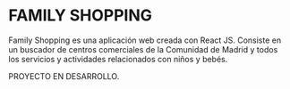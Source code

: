 # FAMILY SHOPPING

Family Shopping es una aplicación web creada con React JS. Consiste en un buscador de centros comerciales de la Comunidad de Madrid y todos los servicios y actividades relacionados con niños y bebés.

PROYECTO EN DESARROLLO.

